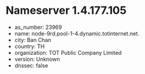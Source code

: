 # Nameserver 1.4.177.105

* as_number: 23969
* name: node-9rd.pool-1-4.dynamic.totinternet.net.
* city: Ban Chan
* country: TH
* organization: TOT Public Company Limited
* version: Unknown
* dnssec: false
